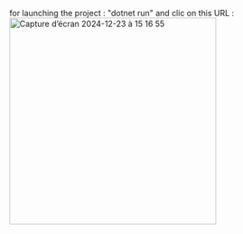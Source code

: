 for launching the project : "dotnet run"
and clic on this URL : <img width="366" alt="Capture d’écran 2024-12-23 à 15 16 55" src="https://github.com/user-attachments/assets/7993b5a9-b7db-4345-a5dd-737d601381aa" />
